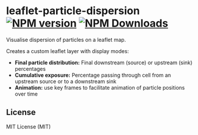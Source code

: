 # leaflet-particle-dispersion [![NPM version][npm-image]][npm-url] [![NPM Downloads][npm-downloads-image]][npm-url]

Visualise dispersion of particles on a leaflet map.

Creates a custom leaflet layer with display modes:
- **Final particle distribution:** Final downstream (source) or upstream (sink) percentages
- **Cumulative exposure:** Percentage passing through cell from an upstream source or to a downstream sink
- **Animation:** use key frames to facilitate animation of particle positions over time


## License
MIT License (MIT)

[npm-image]: https://badge.fury.io/js/leaflet-particle-dispersion.svg
[npm-url]: https://www.npmjs.com/package/leaflet-particle-dispersion
[npm-downloads-image]: https://img.shields.io/npm/dt/leaflet-particle-dispersion.svg